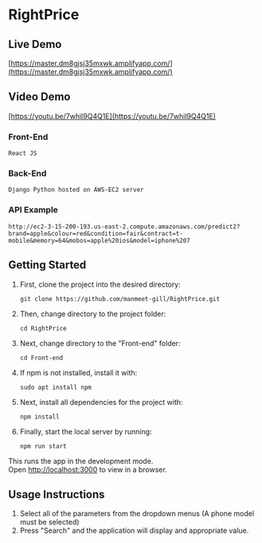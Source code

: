 # RightPrice

## Live Demo
[https://master.dm8gjsj35mxwk.amplifyapp.com/](https://master.dm8gjsj35mxwk.amplifyapp.com/) 

## Video Demo
[https://youtu.be/7whil9Q4Q1E](https://youtu.be/7whil9Q4Q1E)

### Front-End
    React JS
### Back-End
    Django Python hosted on AWS-EC2 server
### API Example
    http://ec2-3-15-200-193.us-east-2.compute.amazonaws.com/predict2?brand=apple&colour=red&condition=fair&contract=t-mobile&memory=64&mobos=apple%20ios&model=iphone%207

## Getting Started

1. First, clone the project into the desired directory:

    `git clone https://github.com/manmeet-gill/RightPrice.git`

2. Then, change directory to the project folder:

    `cd RightPrice`

3. Next, change directory to the "Front-end" folder:

    `cd Front-end`

4. If npm is not installed, install it with:

    `sudo apt install npm`

5. Next, install all dependencies for the project with:

    `npm install`
 
6. Finally, start the local server by running:

    `npm run start`

This runs the app in the development mode.<br />
Open [http://localhost:3000](http://localhost:3000) to view in a browser.

## Usage Instructions
1. Select all of the parameters from the dropdown menus (A phone model must be selected)
2. Press "Search" and the application will display and appropriate value.
